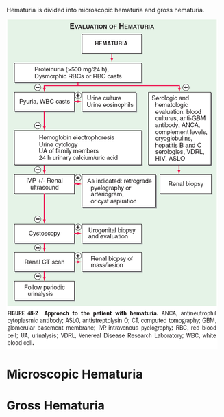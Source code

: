 Hematuria is divided into microscopic hematuria and gross hematuria.

![](_attachments/Pasted%20image%2020230628205609.png)

# Microscopic Hematuria

# Gross Hematuria